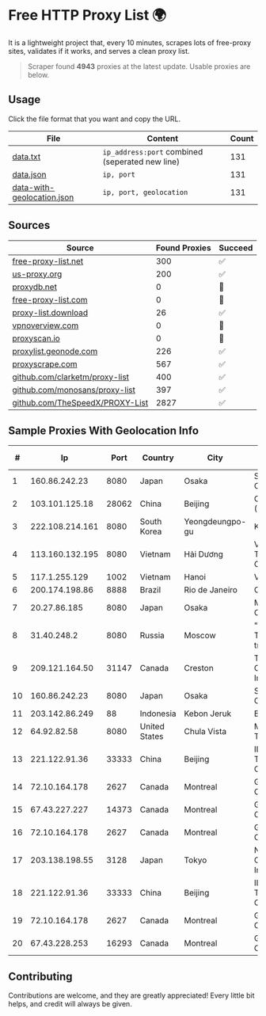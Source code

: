 
# Free HTTP Proxy List 🌍

It is a lightweight project that, every 10 minutes, scrapes lots of free-proxy sites, validates if it works, and serves a clean proxy list.


> Scraper found **4943** proxies at the latest update. Usable proxies are below.

## Usage

Click the file format that you want and copy the URL.


|File|Content|Count|
|----|-------|-----|
|[data.txt](https://raw.githubusercontent.com/themiralay/Proxy-List-World/master/data.txt)|`ip_address:port` combined (seperated new line)|131|
|[data.json](https://raw.githubusercontent.com/themiralay/Proxy-List-World/master/data.json)|`ip, port`|131|
|[data-with-geolocation.json](https://raw.githubusercontent.com/themiralay/Proxy-List-World/master/data-with-geolocation.json)|`ip, port, geolocation`|131|

## Sources

|Source|Found Proxies|Succeed|
|------|-------------|-------|
|[free-proxy-list.net](https://free-proxy-list.net)|300|✅|
|[us-proxy.org](https://www.us-proxy.org)|200|✅|
|[proxydb.net](http://proxydb.net)|0|🚫|
|[free-proxy-list.com](https://free-proxy-list.com/?page=&port=&type%5B%5D=http&type%5B%5D=https&up_time=0&search=Search)|0|🚫|
|[proxy-list.download](https://www.proxy-list.download/HTTP)|26|✅|
|[vpnoverview.com](https://vpnoverview.com/privacy/anonymous-browsing/free-proxy-servers)|0|🚫|
|[proxyscan.io](https://www.proxyscan.io)|0|🚫|
|[proxylist.geonode.com](https://proxylist.geonode.com/api/proxy-list?limit=300&page=1&sort_by=lastChecked&sort_type=desc&protocols=http,https)|226|✅|
|[proxyscrape.com](https://api.proxyscrape.com/v2/?request=displayproxies&protocol=http&timeout=10000&country=all&ssl=all&anonymity=all)|567|✅|
|[github.com/clarketm/proxy-list](https://raw.githubusercontent.com/clarketm/proxy-list/master/proxy-list-raw.txt)|400|✅|
|[github.com/monosans/proxy-list](https://raw.githubusercontent.com/monosans/proxy-list/main/proxies/http.txt)|397|✅|
|[github.com/TheSpeedX/PROXY-List](https://raw.githubusercontent.com/TheSpeedX/PROXY-List/master/http.txt)|2827|✅|


## Sample Proxies With Geolocation Info

|#|Ip|Port|Country|City|Internet Service Provider|
|-|--|----|-------|----|-------------------------|
|1|160.86.242.23|8080|Japan|Osaka|Sony Network Communications Inc|
|2|103.101.125.18|28062|China|Beijing|China Telecom (Group)|
|3|222.108.214.161|8080|South Korea|Yeongdeungpo-gu|Korea Telecom|
|4|113.160.132.195|8080|Vietnam|Hải Dương|VietNam Post and Telecom Corporation|
|5|117.1.255.129|1002|Vietnam|Hanoi|Viettel Corporation|
|6|200.174.198.86|8888|Brazil|Rio de Janeiro|Claro S.A|
|7|20.27.86.185|8080|Japan|Osaka|Microsoft Corporation|
|8|31.40.248.2|8080|Russia|Moscow|"Cloud Technologies" LLC trading as Cloud.ru|
|9|209.121.164.50|31147|Canada|Creston|TELUS Communications Inc.|
|10|160.86.242.23|8080|Japan|Osaka|Sony Network Communications Inc|
|11|203.142.86.249|88|Indonesia|Kebon Jeruk|BIZNET|
|12|64.92.82.58|8080|United States|Chula Vista|Momentum Telecom, Inc.|
|13|221.122.91.36|33333|China|Beijing|IDC, China Telecommunications Corporation|
|14|72.10.164.178|2627|Canada|Montreal|GloboTech Communications|
|15|67.43.227.227|14373|Canada|Montreal|GloboTech Communications|
|16|72.10.164.178|2627|Canada|Montreal|GloboTech Communications|
|17|203.138.198.55|3128|Japan|Tokyo|NTT PC Communications, Inc.|
|18|221.122.91.36|33333|China|Beijing|IDC, China Telecommunications Corporation|
|19|72.10.164.178|2627|Canada|Montreal|GloboTech Communications|
|20|67.43.228.253|16293|Canada|Montreal|GloboTech Communications|



## Contributing

Contributions are welcome, and they are greatly appreciated! Every
little bit helps, and credit will always be given.

